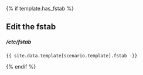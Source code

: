 {% if template.has_fstab %}
## Edit the fstab

##### /etc/fstab
```
{{ site.data.template[scenario.template].fstab -}}
```
{% endif %}
